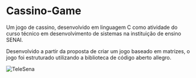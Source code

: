 # Cassino-Game
Um jogo de cassino, desenvolvido em linguagem C como atividade do curso técnico em desenvolvimento de sistemas na instituição de ensino SENAI.

Desenvolvido a partir da proposta de criar um jogo baseado em matrizes, o jogo foi estruturado utilizando a biblioteca de código aberto allegro.

![TeleSena](https://user-images.githubusercontent.com/83622295/200094861-b2c46965-5370-4b32-a485-d86bbb51f117.png)
